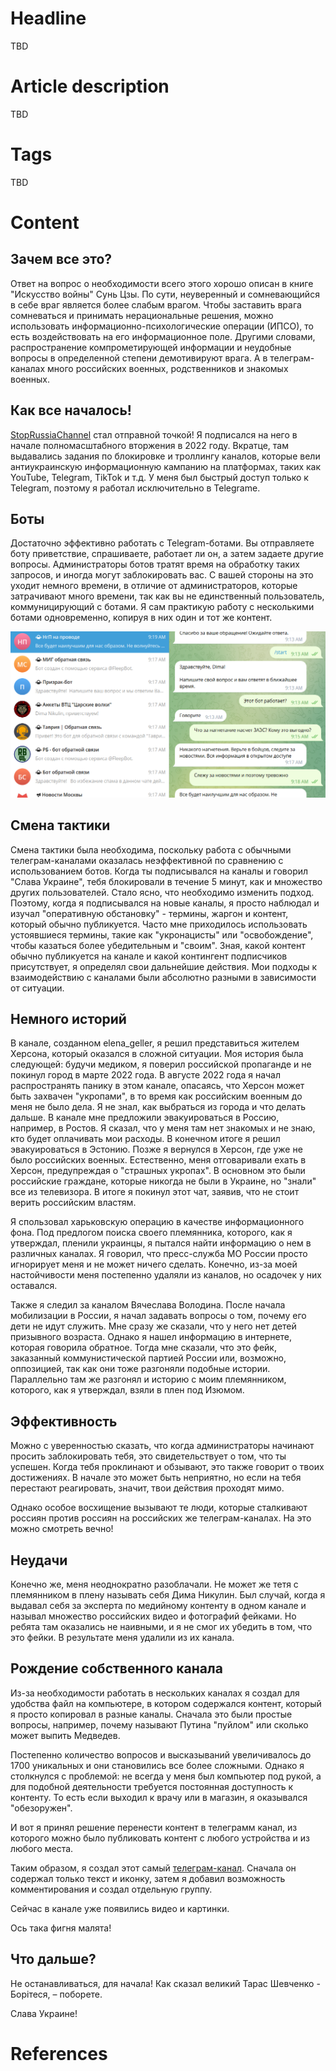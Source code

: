# Headline
TBD

# Article description
TBD 

# Tags
TBD

# Content

## Зачем все это?
Ответ на вопрос о необходимости всего этого хорошо описан в книге "Искусство войны" Сунь Цзы.
По сути, неуверенный и сомневающийся в себе враг является более слабым врагом. 
Чтобы заставить врага сомневаться и принимать нерациональные решения, можно использовать информационно-психологические операции (ИПСО), то есть воздействовать на его информационное поле.
Другими словами, распространение компрометирующей информации и неудобные вопросы в определенной степени демотивируют врага. 
А в телеграм-каналах много российских военных, родственников и знакомых военных.

## Как все началось!
[StopRussiaChannel](https://t.me/+EbXZHBfHXbszY2I6) стал отправной точкой!
Я подписался на него в начале полномасштабного вторжения в 2022 году.
Вкратце, там выдавались задания по блокировке и троллингу каналов, которые вели антиукраинскую информационную кампанию на платформах, таких как YouTube, Telegram, TikTok и т.д. 
У меня был быстрый доступ только к Telegram, поэтому я работал исключительно в Telegramе.

## Боты
Достаточно эффективно работать с Telegram-ботами.
Вы отправляете боту приветствие, спрашиваете, работает ли он, а затем задаете другие вопросы.
Администраторы ботов тратят время на обработку таких запросов, и иногда могут заблокировать вас.
С вашей стороны на это уходит немного времени, в отличие от администраторов, которые затрачивают много времени, так как вы не единственный пользователь, коммуницирующий с ботами.
Я сам практикую работу с несколькими ботами одновременно, копируя в них один и тот же контент.

<img src="./TelegramChannel1.png" alt="bots" />

## Смена тактики
Смена тактики была необходима, поскольку работа с обычными телеграм-каналами оказалась неэффективной по сравнению с использованием ботов.
Когда ты подписывался на каналы и говорил "Слава Украине", тебя блокировали в течение 5 минут, как и множество других пользователей.
Стало ясно, что необходимо изменить подход.
Поэтому, когда я подписывался на новые каналы, я просто наблюдал и изучал "оперативную обстановку" - термины, жаргон и контент, который обычно публикуется. 
Часто мне приходилось использовать устоявшиеся термины, такие как "укронацисты" или "освобождение", чтобы казаться более убедительным и "своим". 
Зная, какой контент обычно публикуется на канале и какой контингент подписчиков присутствует, я определял свои дальнейшие действия.
Мои подходы к взаимодействию с каналами были абсолютно разными в зависимости от ситуации.

## Немного историй
В канале, созданном elena_geller, я решил представиться жителем Херсона, который оказался в сложной ситуации. 
Моя история была следующей: будучи медиком, я поверил российской пропаганде и не покинул город в марте 2022 года.
В августе 2022 года я начал распространять панику в этом канале, опасаясь, что Херсон может быть захвачен "укропами", в то время как российским военным до меня не было дела.
Я не знал, как выбраться из города и что делать дальше.
В канале мне предложили эвакуироваться в Россию, например, в Ростов.
Я сказал, что у меня там нет знакомых и не знаю, кто будет оплачивать мои расходы.
В конечном итоге я решил эвакуироваться в Эстонию.
Позже я вернулся в Херсон, где уже не было российских военных.
Естественно, меня отговаривали ехать в Херсон, предупреждая о "страшных укропах".
В основном это были российские граждане, которые никогда не были в Украине, но "знали" все из телевизора.
В итоге я покинул этот чат, заявив, что не стоит верить российским властям.

Я спользовал харьковскую операцию в качестве информационного фона.
Под предлогом поиска своего племянника, которого, как я утверждал, пленили украинцы, я пытался найти информацию о нем в различных каналах.
Я говорил, что пресс-служба МО России просто игнорирует меня и не может ничего сделать.
Конечно, из-за моей настойчивости меня постепенно удаляли из каналов, но осадочек у них оставался.

Также я следил за каналом Вячеслава Володина. 
После начала мобилизации в России, я начал задавать вопросы о том, почему его дети не идут служить.
Мне сразу же сказали, что у него нет детей призывного возраста. 
Однако я нашел информацию в интернете, которая говорила обратное.
Тогда мне сказали, что это фейк, заказанный коммунистической партией России или, возможно, оппозицией, так как они тоже разгоняли подобные истории.
Параллельно там же разгонял и историю с моим племянником, которого, как я утверждал, взяли в плен под Изюмом.

## Эффективность 
Можно с уверенностью сказать, что когда администраторы начинают просить заблокировать тебя, это свидетельствует о том, что ты успешен.
Когда тебя проклинают и обзывают, это также говорит о твоих достижениях.
В начале это может быть неприятно, но если на тебя перестают реагировать, значит, твои действия проходят мимо.

Однако особое восхищение вызывают те люди, которые сталкивают россиян против россиян на российских же телеграм-каналах.
На это можно смотреть вечно!

## Неудачи
Конечно же, меня неоднократно разоблачали. 
Не может же тетя с племянником в плену называть себя Дима Никулин.
Был случай, когда я выдавал себя за эксперта по медийному контенту в одном канале и называл множество российских видео и фотографий фейками.
Но ребята там оказались не наивными, и я не смог их убедить в том, что это фейки.
В результате меня удалили из их канала.

## Рождение собственного канала  
Из-за необходимости работать в нескольких каналах я создал для удобства файл на компьютере, в котором содержался контент, который я просто копировал в разные каналы.
Сначала это были простые вопросы, например, почему называют Путина "пуйлом" или сколько может выпить Медведев.

Постепенно количество вопросов и высказываний увеличивалось до 1700 уникальных и они становились все более сложными.
Однако я столкнулся с проблемой: не всегда у меня был компьютер под рукой, а для подобной деятельности требуется постоянная доступность к контенту.
То есть если выходил к врачу или в магазин, я оказывался "обезоружен".

И вот я принял решение перенести контент в телеграмм канал, из которого можно было публиковать контент с любого устройства и из любого места.

Таким образом, я создал этот самый [телеграм-канал](https://t.me/questions4russians).
Сначала он содержал только текст и иконку, затем я добавил возможность комментирования и создал отдельную группу.

Сейчас в канале уже появились видео и картинки. 

Ось така фигня малята!

## Что дальше?
Не останавливаться, для начала! Как сказал великий Тарас Шевченко - Борітеся, – поборете.

Слава Украине!


# References
